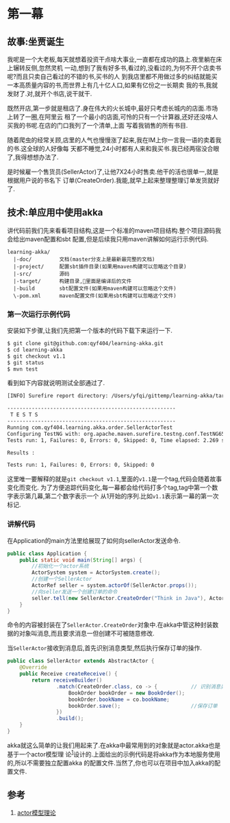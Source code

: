 # 第一幕

## 故事:坐贾诞生

我呢是一个大老板,每天就想着投资干点啥大事业,一直都在成功的路上.夜里躺在床上辗转反侧,忽然灵机
一动,想到了我有好多书,看过的,没看过的,为何不开个店卖书呢?而且只卖自己看过的不错的书,买书的人
到我店里都不用做过多的纠结就能买一本高质量内容的书,而世界上有几十亿人口,如果有亿份之一长期卖
我的书,我就发财了.对,就开个书店,说干就干.

既然开店,第一步就是租店了.身在伟大的火长城中,最好只考虑长城内的店面.市场上转了一圈,在阿里云
租了一个最小的店面,可怜的只有一个计算器,还好还没啥人买我的书呢.在店的门口我列了一个清单,上面
写着我销售的所有书目.

随着爬虫的经常关顾,店里的人气也慢慢涨了起来,我在IM上你一言我一语的卖着我的书.这全球的人好像每
天都不睡觉,24小时都有人来和我买书.我已经两宿没合眼了,我得想想办法了.

是时候雇一个售货员(SellerActor)了,让他7X24小时售卖.他干的活也很单一,就是根据用户说的书名下
订单(CreateOrder).我能,就早上起来整理整理订单发货就好了.

## 技术:单应用中使用akka

讲代码前我们先来看看项目结构,这是一个标准的maven项目结构.整个项目源码我会给出maven配置和sbt
配置,但是后续我只用maven讲解如何运行示例代码.

```
learning-akka/
  |-doc/         文档(master分支上是最新最完整的文档)
  |-project/     配置sbt插件目录(如果用maven构建可以忽略这个目录)
  |-src/         源码
  |-target/      构建目录,里面是编译后的文件
  |-build        sbt配置文件(如果用maven构建可以忽略这个文件)
  \-pom.xml      maven配置文件(如果用sbt构建可以忽略这个文件)
```

### 第一次运行示例代码

安装如下步骤,让我们先把第一个版本的代码下载下来运行一下.

```bash
$ git clone git@github.com:qyf404/learning-akka.git
$ cd learning-akka
$ git checkout v1.1
$ git status
$ mvn test
```

看到如下内容就说明测试全部通过了.

```bash
[INFO] Surefire report directory: /Users/yfqi/gittemp/learning-akka/target/surefire-reports

-------------------------------------------------------
 T E S T S
-------------------------------------------------------
Running com.qyf404.learning.akka.order.SellerActorTest
Configuring TestNG with: org.apache.maven.surefire.testng.conf.TestNG652Configurator@5e91993f
Tests run: 1, Failures: 0, Errors: 0, Skipped: 0, Time elapsed: 2.269 sec

Results :

Tests run: 1, Failures: 0, Errors: 0, Skipped: 0
```

这里唯一要解释的就是`git checkout v1.1`,里面的`v1.1`是一个tag,代码会随着故事变化而变化.
为了方便追踪代码变化,每一幕都会给代码打多个tag,tag中第一个数字表示第几幕,第二个数字表示一个
从1开始的序列.比如`v1.1`表示第一幕的第一次标记.

### 讲解代码

在Application的main方法里给展现了如何向sellerActor发送命令.

```java
public class Application {
    public static void main(String[] args) {
        //初始化一个actor系统
        ActorSystem system = ActorSystem.create();
        //创建一个SellerActor
        ActorRef seller = system.actorOf(SellerActor.props());
        //向seller发送一个创建订单的命令
        seller.tell(new SellerActor.CreateOrder("Think in Java"), ActorRef.noSender());
    }
}
```

命令的内容被封装在了`SellerActor.CreateOrder`对象中.在akka中管这种封装数据的对象叫消息,而且要求消息一但创建不可被随意修改.

当`SellerActor`接收到消息后,首先识别消息类型,然后执行保存订单的操作.

```java
public class SellerActor extends AbstractActor {
    @Override
    public Receive createReceive() {
        return receiveBuilder()
                .match(CreateOrder.class, co -> {           // 识别消息类型
                    BookOrder bookOrder = new BookOrder();
                    bookOrder.bookName = co.bookName;
                    bookOrder.save();                       //保存订单
                })
                .build();
    }
}
```

akka就这么简单的让我们用起来了.在akka中最常用到的对象就是actor.akka也是基于一个actor模型理
论<sup>[1]</sup>设计的.上面给出的示例代码是将akka作为本地服务使用的,所以不需要独立配置akka
的配置文件.当然了,你也可以在项目中加入akka的配置文件.


## 参考

1. [actor模型理论][1]

[1]: https://en.wikipedia.org/wiki/Actor_model

